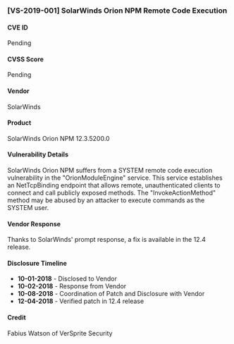### [VS-2019-001] SolarWinds Orion NPM Remote Code Execution

#### CVE ID
Pending

#### CVSS Score
Pending

#### Vendor
SolarWinds

#### Product
SolarWinds Orion NPM 12.3.5200.0

#### Vulnerability Details
SolarWinds Orion NPM suffers from a SYSTEM remote code execution vulnerability in the "OrionModuleEngine" service. This service establishes an NetTcpBinding endpoint that allows remote, unauthenticated clients to connect and call publicly exposed methods. The "InvokeActionMethod" method may be abused by an attacker to execute commands as the SYSTEM user.

#### Vendor Response
Thanks to SolarWinds' prompt response, a fix is available in the 12.4 release.

#### Disclosure Timeline

* **10-01-2018** - Disclosed to Vendor
* **10-02-2018** - Response from Vendor
* **10-08-2018** - Coordination of Patch and Disclosure with Vendor
* **12-04-2018** - Verified patch in 12.4 release

#### Credit
Fabius Watson of VerSprite Security
